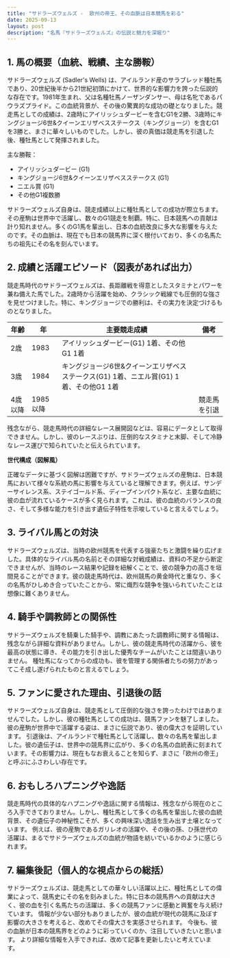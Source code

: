```yaml
---
title: "サドラーズウェルズ -  欧州の帝王、その血脈は日本競馬を彩る"
date: 2025-09-13
layout: post
description: "名馬『サドラーズウェルズ』の伝説と魅力を深堀り"
---
```


## 1. 馬の概要（血統、戦績、主な勝鞍）

サドラーズウェルズ (Sadler's Wells) は、アイルランド産のサラブレッド種牡馬であり、20世紀後半から21世紀初頭にかけて、世界的な影響力を誇った伝説的な存在です。1981年生まれ、父は名種牡馬ノーザンダンサー、母は名牝であるパウラズプライド。この血統背景が、その後の驚異的な成功の礎となりました。競走馬としての成績は、2歳時にアイリッシュダービーを含むG1を2勝、3歳時にキングジョージ6世&クイーンエリザベスステークス（キングジョージ）を含むG1を3勝と、まさに華々しいものでした。しかし、彼の真価は競走馬を引退した後、種牡馬として発揮されました。


主な勝鞍：

*   アイリッシュダービー (G1)
*   キングジョージ6世&クイーンエリザベスステークス (G1)
*   ニエル賞 (G1)
*   その他G1複数勝


サドラーズウェルズ自身は、競走成績以上に種牡馬としての成功が際立ちます。その産駒は世界中で活躍し、数々のG1競走を制覇。特に、日本競馬への貢献は計り知れません。多くのG1馬を輩出し、日本の血統改良に多大な影響を与えたのです。その血脈は、現在でも日本の競馬界に深く根付いており、多くの名馬たちの祖先にその名を刻んでいます。


## 2. 成績と活躍エピソード（図表があれば出力）


競走馬時代のサドラーズウェルズは、長距離戦を得意としたスタミナとパワーを兼ね備えた馬でした。2歳時から活躍を始め、クラシック戦線でも圧倒的な強さを見せつけました。特に、キングジョージでの勝利は、その実力を決定づけるものとなりました。


| 年齢 | 年 | 主要競走成績 | 備考 |
|---|---|---|---|
| 2歳 | 1983 | アイリッシュダービー(G1) 1着、その他G1 1着 |  |
| 3歳 | 1984 | キングジョージ6世&クイーンエリザベスステークス(G1) 1着、ニエル賞(G1) 1着、その他G1 1着 |  |
| 4歳以降 | 1985以降 |  | 競走馬を引退 |


残念ながら、競走馬時代の詳細なレース展開図などは、容易にデータとして取得できません。しかし、彼のレースぶりは、圧倒的なスタミナと末脚、そして冷静なレース運びで知られていたと伝えられています。


**世代構成（図解風）**

正確なデータに基づく図解は困難ですが、サドラーズウェルズの産駒は、日本競馬において様々な系統の馬に影響を与えていると理解できます。例えば、サンデーサイレンス系、ステイゴールド系、ディープインパクト系など、主要な血統に彼の血が流れているケースが多く見られます。これは、彼の血統のバランスの良さ、そして多様な能力を引き出す遺伝子特性を示唆していると言えるでしょう。


## 3. ライバル馬との対決


サドラーズウェルズは、当時の欧州競馬を代表する強豪たちと激闘を繰り広げました。具体的なライバル馬の名前とその詳細な対戦成績は、資料の不足から断定できませんが、当時のレース結果や記録を紐解くことで、彼の競争力の高さを垣間見ることができます。彼の競走馬時代は、欧州競馬の黄金時代と重なり、多くの名馬がひしめき合っていたことから、常に熾烈な競争を強いられていたことは想像に難くありません。


## 4. 騎手や調教師との関係性


サドラーズウェルズを騎乗した騎手や、調教にあたった調教師に関する情報は、残念ながら詳細な資料がありません。しかし、彼の競走馬時代の活躍から、彼を最高の状態に導き、その能力を引き出した優秀なチームがいたことは間違いありません。  種牡馬になってからの成功も、彼を管理する関係者たちの努力があってこそ成し遂げられたものと言えるでしょう。


## 5. ファンに愛された理由、引退後の話


サドラーズウェルズ自身は、競走馬として圧倒的な強さを誇ったわけではありませんでした。しかし、彼の種牡馬としての成功は、競馬ファンを魅了しました。彼の産駒が世界中で活躍する姿は、まさに伝説であり、彼の偉大さを証明しています。  引退後は、アイルランドで種牡馬として活躍し、数々の名馬を輩出しました。彼の遺伝子は、世界中の競馬界に広がり、多くの名馬の血統表に刻まれています。その影響力は、現在もなお衰えることを知らず、まさに「欧州の帝王」と呼ぶにふさわしい存在です。


## 6. おもしろハプニングや逸話


競走馬時代の具体的なハプニングや逸話に関する情報は、残念ながら現在のところ入手できておりません。しかし、種牡馬として多くの名馬を輩出した彼の血統背景、その遺伝子の神秘性こそが、多くの興味深い逸話を生み出す土壌となっています。 例えば、彼の産駒であるガリレオの活躍や、その後の孫、ひ孫世代の活躍は、まるでサドラーズウェルズの血統が物語を紡いでいるかのように感じられます。


## 7. 編集後記（個人的な視点からの総括）


サドラーズウェルズは、競走馬としての華々しい活躍以上に、種牡馬としての偉業によって、競馬史にその名を刻みました。特に日本の競馬界への貢献は大きく、彼の血を引く名馬たちの活躍は、多くの競馬ファンに感動と興奮を与え続けています。  情報が少ない部分もありましたが、彼の血統が現代の競馬に及ぼす影響の大きさを考えると、改めてその偉大さを実感させられます。  今後も、彼の血脈が日本の競馬界をどのように彩っていくのか、注目していきたいと思います。  より詳細な情報を入手できれば、改めて記事を更新したいと考えています。
